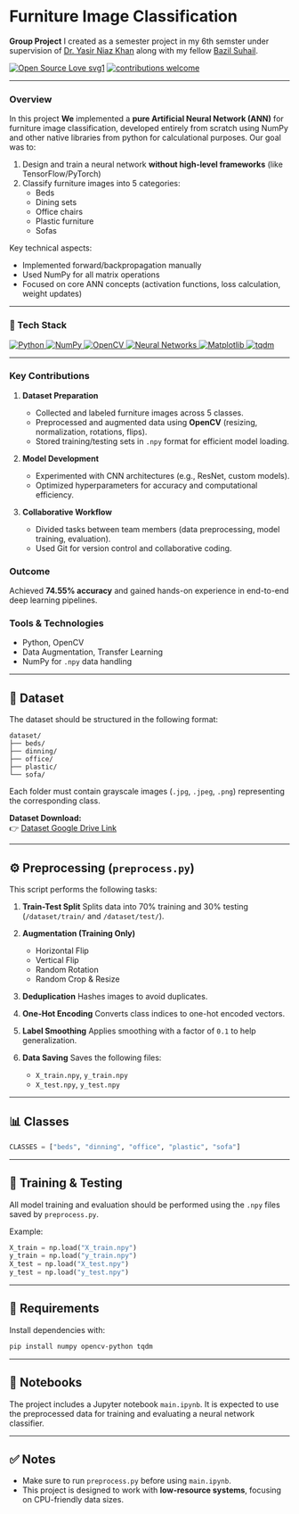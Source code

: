 # Furniture Image Classification

**Group Project** I created as a semester project in my 6th semster under supervision of [Dr. Yasir Niaz Khan](https://www.linkedin.com/in/yasirniaz/) along with my fellow  [Bazil Suhail](https://github.com/BazilSuhail). 


[![Open Source Love svg1](https://badges.frapsoft.com/os/v1/open-source.svg?v=103)](#)
[![contributions welcome](https://img.shields.io/badge/contributions-welcome-brightgreen.svg?style=flat&label=Contributions&colorA=red&colorB=black	)](#)

---

### Overview 
In this project **We** implemented a **pure Artificial Neural Network (ANN)** for furniture image classification, developed entirely from scratch using NumPy and other native libraries from python for calculational purposes. Our goal was to:

1. Design and train a neural network **without high-level frameworks** (like TensorFlow/PyTorch)
2. Classify furniture images into 5 categories:
   - Beds
   - Dining sets
   - Office chairs
   - Plastic furniture  
   - Sofas

Key technical aspects:
- Implemented forward/backpropagation manually
- Used NumPy for all matrix operations
- Focused on core ANN concepts (activation functions, loss calculation, weight updates)


---

### 🤖 Tech Stack 

 <a href="#"> 
<img alt="Python" src="https://img.shields.io/badge/Python-%233776AB.svg?&style=for-the-badge&logo=python&logoColor=white"/>
<img alt="NumPy" src="https://img.shields.io/badge/NumPy-%23013243.svg?&style=for-the-badge&logo=numpy&logoColor=white"/>
<img alt="OpenCV" src="https://img.shields.io/badge/OpenCV-%235C3EE8.svg?&style=for-the-badge&logo=opencv&logoColor=white"/>
<img alt="Neural Networks" src="https://img.shields.io/badge/Neural_Networks-%23FF6F00.svg?&style=for-the-badge&logo=deeplearning&logoColor=white"/>
<img alt="Matplotlib" src="https://img.shields.io/badge/Matplotlib-%23ffffff.svg?&style=for-the-badge&logo=matplotlib&logoColor=black"/>
<img alt="tqdm" src="https://img.shields.io/badge/tqdm-%23FFD700.svg?&style=for-the-badge&logo=python&logoColor=blue"/>
 </a>

---

### Key Contributions  
1. **Dataset Preparation**  
   - Collected and labeled furniture images across 5 classes.  
   - Preprocessed and augmented data using **OpenCV** (resizing, normalization, rotations, flips).  
   - Stored training/testing sets in `.npy` format for efficient model loading.  

2. **Model Development**  
   - Experimented with CNN architectures (e.g., ResNet, custom models).  
   - Optimized hyperparameters for accuracy and computational efficiency.  

3. **Collaborative Workflow**  
   - Divided tasks between team members (data preprocessing, model training, evaluation).  
   - Used Git for version control and collaborative coding.  

### Outcome  
Achieved **74.55% accuracy** and gained hands-on experience in end-to-end deep learning pipelines.  

### Tools & Technologies  

- Python, OpenCV
- Data Augmentation, Transfer Learning  
- NumPy for `.npy` data handling  

---

## 📁 Dataset

The dataset should be structured in the following format:

```
dataset/
├── beds/
├── dinning/
├── office/
├── plastic/
└── sofa/
```

Each folder must contain grayscale images (`.jpg`, `.jpeg`, `.png`) representing the corresponding class.

**Dataset Download:**  
👉 [Dataset Google Drive Link](https://drive.google.com/file/d/1XYokiyXlr6dloJP8EhQSwsLdj38e8GWg/view?usp=sharing)


---

## ⚙️ Preprocessing (`preprocess.py`)

This script performs the following tasks:

1. **Train-Test Split**
   Splits data into 70% training and 30% testing (`/dataset/train/` and `/dataset/test/`).

2. **Augmentation (Training Only)**

   * Horizontal Flip
   * Vertical Flip
   * Random Rotation
   * Random Crop & Resize

3. **Deduplication**
   Hashes images to avoid duplicates.

4. **One-Hot Encoding**
   Converts class indices to one-hot encoded vectors.

5. **Label Smoothing**
   Applies smoothing with a factor of `0.1` to help generalization.

6. **Data Saving**
   Saves the following files:

   * `X_train.npy`, `y_train.npy`
   * `X_test.npy`, `y_test.npy`

---

## 📊 Classes

```python
CLASSES = ["beds", "dinning", "office", "plastic", "sofa"]
```

---

## 🧪 Training & Testing

All model training and evaluation should be performed using the `.npy` files saved by `preprocess.py`.

Example:

```python
X_train = np.load("X_train.npy")
y_train = np.load("y_train.npy")
X_test = np.load("X_test.npy")
y_test = np.load("y_test.npy")
```

---

## 🔧 Requirements

Install dependencies with:

```bash
pip install numpy opencv-python tqdm
```

---

## 📓 Notebooks

The project includes a Jupyter notebook `main.ipynb`. It is expected to use the preprocessed data for training and evaluating a neural network classifier.

---

## ✅ Notes

* Make sure to run `preprocess.py` before using `main.ipynb`.
* This project is designed to work with **low-resource systems**, focusing on CPU-friendly data sizes.
